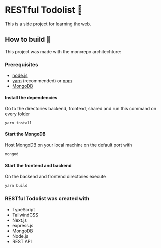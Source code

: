 # RESTful Todolist :tada:

This is a side project for learning the web.

## How to build :hammer:
This project was made with the monorepo architechture:

### Prerequisites
- [node.js](https://nodejs.org/en/)
- [yarn](https://yarnpkg.com/) (recommended) or [npm](https://www.npmjs.com/)
- [MongoDB](https://www.mongodb.com/)
  
#### Install the dependencies
Go to the directories backend, frontend, shared and run this command on every folder

```bash
yarn install
```

#### Start the MongoDB
Host MongoDB on your local machine on the default port with
```bash
mongod
```

#### Start the frontend and backend
On the backend and frontend directories execute
```bash
yarn build
```

### RESTful Todolist was created with

- TypeScript
- TailwindCSS
- Next.js
- express.js
- MongoDB
- Node.js
- REST API